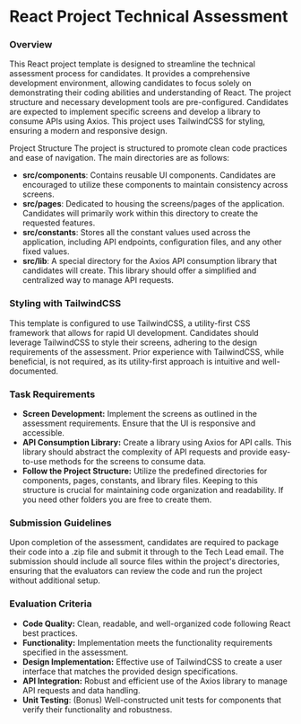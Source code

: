 # React Project Technical Assessment

### Overview

This React project template is designed to streamline the technical assessment process for candidates. It provides a comprehensive development environment, allowing candidates to focus solely on demonstrating their coding abilities and understanding of React. The project structure and necessary development tools are pre-configured. Candidates are expected to implement specific screens and develop a library to consume APIs using Axios. This project uses TailwindCSS for styling, ensuring a modern and responsive design.

Project Structure
The project is structured to promote clean code practices and ease of navigation. The main directories are as follows:

- **src/components**: Contains reusable UI components. Candidates are encouraged to utilize these components to maintain consistency across screens.
- **src/pages**: Dedicated to housing the screens/pages of the application. Candidates will primarily work within this directory to create the requested features.
- **src/constants**: Stores all the constant values used across the application, including API endpoints, configuration files, and any other fixed values.
- **src/lib**: A special directory for the Axios API consumption library that candidates will create. This library should offer a simplified and centralized way to manage API requests.

### Styling with TailwindCSS

This template is configured to use TailwindCSS, a utility-first CSS framework that allows for rapid UI development. Candidates should leverage TailwindCSS to style their screens, adhering to the design requirements of the assessment. Prior experience with TailwindCSS, while beneficial, is not required, as its utility-first approach is intuitive and well-documented.

### Task Requirements

- **Screen Development:** Implement the screens as outlined in the assessment requirements. Ensure that the UI is responsive and accessible.
- **API Consumption Library:** Create a library using Axios for API calls. This library should abstract the complexity of API requests and provide easy-to-use methods for the screens to consume data.
- **Follow the Project Structure:** Utilize the predefined directories for components, pages, constants, and library files. Keeping to this structure is crucial for maintaining code organization and readability. If you need other folders you are free to create them.

### Submission Guidelines

Upon completion of the assessment, candidates are required to package their code into a .zip file and submit it through to the Tech Lead email. The submission should include all source files within the project's directories, ensuring that the evaluators can review the code and run the project without additional setup.

### Evaluation Criteria

- **Code Quality:** Clean, readable, and well-organized code following React best practices.
- **Functionality:** Implementation meets the functionality requirements specified in the assessment.
- **Design Implementation:** Effective use of TailwindCSS to create a user interface that matches the provided design specifications.
- **API Integration:** Robust and efficient use of the Axios library to manage API requests and data handling.
- **Unit Testing**: (Bonus) Well-constructed unit tests for components that verify their functionality and robustness.
